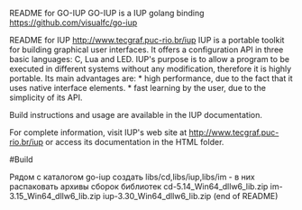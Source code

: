 README for GO-IUP
  GO-IUP is a IUP golang binding
  https://github.com/visualfc/go-iup


README for IUP
  http://www.tecgraf.puc-rio.br/iup
  IUP is a portable toolkit for building graphical user interfaces. It offers a configuration API in three basic languages: C, Lua and LED. IUP's purpose is to allow a program to be executed in different systems without any modification, therefore it is highly portable. Its main advantages are:
    * high performance, due to the fact that it uses native interface elements.
    * fast learning by the user, due to the simplicity of its API.

  Build instructions and usage are available in the IUP documentation.

  For complete information, visit IUP's web site at http://www.tecgraf.puc-rio.br/iup
  or access its documentation in the HTML folder.

#Build

Рядом с каталогом go-iup
создать libs/cd,libs/iup,libs/im - в них распаковать архивы сборок библиотек
cd-5.14_Win64_dllw6_lib.zip
im-3.15_Win64_dllw6_lib.zip
iup-3.30_Win64_dllw6_lib.zip
(end of README)
